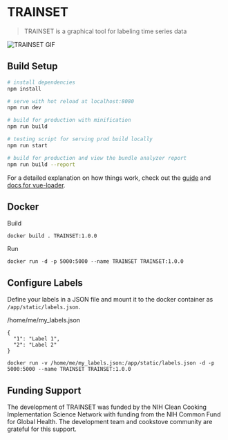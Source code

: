 # TRAINSET

> TRAINSET is a graphical tool for labeling time series data

![TRAINSET GIF](TRAINSET-GIF.gif?raw=true "Title")

## Build Setup

``` bash
# install dependencies
npm install

# serve with hot reload at localhost:8080
npm run dev

# build for production with minification
npm run build

# testing script for serving prod build locally
npm run start

# build for production and view the bundle analyzer report
npm run build --report
```

For a detailed explanation on how things work, check out the [guide](http://vuejs-templates.github.io/webpack/) and [docs for vue-loader](http://vuejs.github.io/vue-loader).

## Docker

Build
```
docker build . TRAINSET:1.0.0
```

Run
```
docker run -d -p 5000:5000 --name TRAINSET TRAINSET:1.0.0
```

## Configure Labels

Define your labels in a JSON file and mount it to the docker container as `/app/static/labels.json`.

/home/me/my_labels.json
```
{
  "1": "Label 1",
  "2": "Label 2"
}
```

`docker run -v /home/me/my_labels.json:/app/static/labels.json -d -p 5000:5000 --name TRAINSET TRAINSET:1.0.0`

## Funding Support

The development of TRAINSET was funded by the NIH Clean Cooking Implementation Science Network with funding from the NIH Common Fund for Global Health. The development team and cookstove community are grateful for this support.
